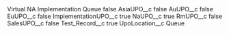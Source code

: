 <?xml version="1.0" encoding="UTF-8"?>
<CustomMetadata xmlns="http://soap.sforce.com/2006/04/metadata" xmlns:xsi="http://www.w3.org/2001/XMLSchema-instance" xmlns:xsd="http://www.w3.org/2001/XMLSchema">
    <label>Virtual NA Implementation Queue</label>
    <protected>false</protected>
    <values>
        <field>AsiaUPO__c</field>
        <value xsi:type="xsd:boolean">false</value>
    </values>
    <values>
        <field>AuUPO__c</field>
        <value xsi:type="xsd:boolean">false</value>
    </values>
    <values>
        <field>EuUPO__c</field>
        <value xsi:type="xsd:boolean">false</value>
    </values>
    <values>
        <field>ImplementationUPO__c</field>
        <value xsi:type="xsd:boolean">true</value>
    </values>
    <values>
        <field>NaUPO__c</field>
        <value xsi:type="xsd:boolean">true</value>
    </values>
    <values>
        <field>RmUPO__c</field>
        <value xsi:type="xsd:boolean">false</value>
    </values>
    <values>
        <field>SalesUPO__c</field>
        <value xsi:type="xsd:boolean">false</value>
    </values>
    <values>
        <field>Test_Record__c</field>
        <value xsi:type="xsd:boolean">true</value>
    </values>
    <values>
        <field>UpoLocation__c</field>
        <value xsi:type="xsd:string">Queue</value>
    </values>
</CustomMetadata>
